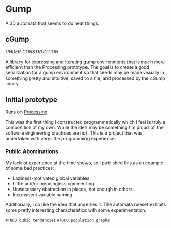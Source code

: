 # Gump
A 3D automata that seems to do neat things.

## cGump

*UNDER CONSTRUCTION*

A library for expressing and iterating gump environments that is much more efficient
than the Processing prototype.  The goal is to create a good serialization for a gump environment
so that seeds may be made visually in something pretty and intuitive, saved to a file, and processed
by the cGump library.

## Initial prototype

Runs on [Processing](http://processing.org/).

This was the first thing I constructed programmatically which I feel is
truly a composition of my own.  While the idea may be something I'm proud of, 
the software engineering practices are not.  This is a project that was undertaken
with very little programming experience.

### Public Abominations

My lack of experience at the time shows, so I published this as an example of some bad practices:

- Laziness-motivated global variables
- Little and/or meaningless commenting
- Unnecessary abstraction in places, not enough in others
- Inconsisent variable naming

Additionally, I do like the idea that underlies it.  The automata ruleset exhibits some pretty interesting
characteristics with some experimentation.

`#TODO cubic tendencies`
`#TODO population graphs`

